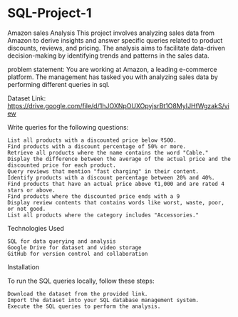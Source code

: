 # SQL-Project-1
Amazon sales Analysis
This project involves analyzing sales data from Amazon to derive insights and answer specific queries related to product discounts, reviews, and pricing. The analysis aims to facilitate data-driven decision-making by identifying trends and patterns in the sales data.

problem statement:
You are working at Amazon, a leading e-commerce platform. The management has tasked you with analyzing sales data by performing different queries in sql.

Dataset Link: https://drive.google.com/file/d/1hJOXNpOUXOpyjsrBt1O8MyIJHfWgzakS/view



Write queries for the following questions:

    List all products with a discounted price below ₹500.
    Find products with a discount percentage of 50% or more.
    Retrieve all products where the name contains the word "Cable."
    Display the difference between the average of the actual price and the discounted price for each product.
    Query reviews that mention "fast charging" in their content.
    Identify products with a discount percentage between 20% and 40%.
    Find products that have an actual price above ₹1,000 and are rated 4 stars or above.
    Find products where the discounted price ends with a 9
    Display review contents that contains words like worst, waste, poor, or not good.
    List all products where the category includes "Accessories."

Technologies Used

    SQL for data querying and analysis
    Google Drive for dataset and video storage
    GitHub for version control and collaboration

Installation

To run the SQL queries locally, follow these steps:

    Download the dataset from the provided link.
    Import the dataset into your SQL database management system.
    Execute the SQL queries to perform the analysis.
